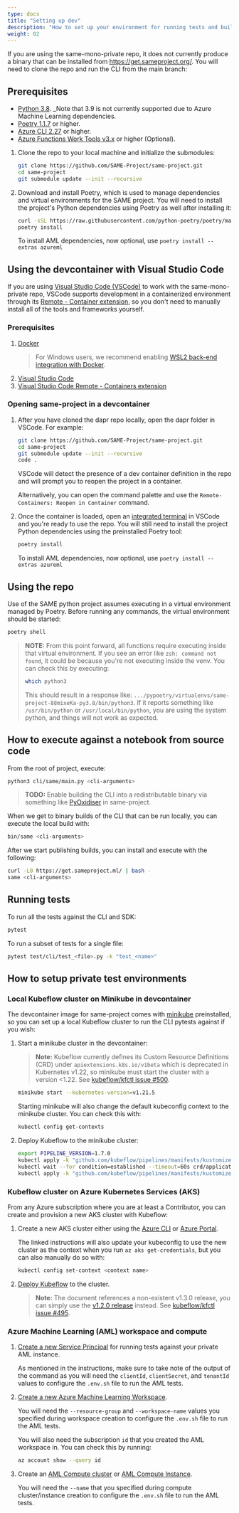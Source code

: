 ```yaml
---
type: docs
title: "Setting up dev"
description: "How to set up your environment for running tests and building SAME."
weight: 02
---
```


If you are using the same-mono-private repo, it does not currently produce a binary that can be installed from https://get.sameproject.org/. You will need to clone the repo and run the CLI from the main branch:

## Prerequisites

- [Python 3.8](https://www.python.org/downloads/). _Note that 3.9 is not currently supported due to Azure Machine Learning dependencies.
- [Poetry 1.1.7](https://python-poetry.org/docs/#installation) or higher.
- [Azure CLI 2.27](https://docs.microsoft.com/en-us/cli/azure/install-azure-cli-linux?pivots=script) or higher.
- [Azure Functions Work Tools v3.x](https://docs.microsoft.com/en-us/azure/azure-functions/functions-run-local?tabs=v3%2Clinux%2Ccsharp%2Cportal%2Cbash%2Ckeda) or higher (Optional).

1. Clone the repo to your local machine and initialize the submodules:

    ```bash
    git clone https://github.com/SAME-Project/same-project.git
    cd same-project
    git submodule update --init --recursive
    ```

2. Download and install Poetry, which is used to manage dependencies and virtual environments for the SAME project. You will need to install the project's Python dependencies using Poetry as well after installing it:

    ```bash
    curl -sSL https://raw.githubusercontent.com/python-poetry/poetry/master/install-poetry.py | python3 -
    poetry install
    ```

    To install AML dependencies, now optional, use `poetry install --extras azureml`

## Using the devcontainer with Visual Studio Code

If you are using [Visual Studio Code (VSCode)](https://code.visualstudio.com) to work with the same-mono-private repo, VSCode supports development in a containerized environment through its [Remote - Container extension](https://code.visualstudio.com/docs/remote/containers), so you don't need to manually install all of the tools and frameworks yourself.

### Prerequisites

1. [Docker](https://docs.docker.com/get-docker/)
   > For Windows users, we recommend enabling [WSL2 back-end integration with Docker](https://docs.docker.com/docker-for-windows/wsl/).
2. [Visual Studio Code](https://code.visualstudio.com/Download)
3. [Visual Studio Code Remote - Containers extension](https://marketplace.visualstudio.com/items?itemName=ms-vscode-remote.remote-containers)

### Opening same-project in a devcontainer

1. After you have cloned the dapr repo locally, open the dapr folder in VSCode. For example:

    ```bash
    git clone https://github.com/SAME-Project/same-project.git
    cd same-project
    git submodule update --init --recursive
    code .
    ```

   VSCode will detect the presence of a dev container definition in the repo and will prompt you to reopen the project in a container.

   Alternatively, you can open the command palette and use the `Remote-Containers: Reopen in Container` command.

2. Once the container is loaded, open an [integrated terminal](https://code.visualstudio.com/docs/editor/integrated-terminal) in VSCode and you're ready to use the repo. You will still need to install the project Python dependencies using the preinstalled Poetry tool:

    ```bash
    poetry install
    ```

    To install AML dependencies, now optional, use `poetry install --extras azureml`

## Using the repo

Use of the SAME python project assumes executing in a virtual environment managed by Poetry. Before running any commands, the virtual environment should be started:

```bash
poetry shell
```

> **NOTE:** From this point forward, all functions require executing inside that virtual environment. If you see an error like `zsh: command not found`, it could be because you're not executing inside the venv. You can check this by executing:
>
> ```bash
> which python3
> ```
>
> This should result in a response like: `.../pypoetry/virtualenvs/same-project-88mixeKa-py3.8/bin/python3`. If it reports something like `/usr/bin/python` or `/usr/local/bin/python`, you are using the system python, and things will not work as expected.

## How to execute against a notebook from source code

From the root of project, execute:

```bash
python3 cli/same/main.py <cli-arguments>
```

> **TODO:** Enable building the CLI into a redistributable binary via something like [PyOxidiser](https://pyoxidizer.readthedocs.io/en/stable/index.html) in same-project.

When we get to binary builds of the CLI that can be run locally, you can execute the local build with:

```bash
bin/same <cli-arguments> 
```

After we start publishing builds, you can install and execute with the following:

```bash
curl -L0 https://get.sameproject.ml/ | bash -
same <cli-arguments>
```

## Running tests
To run all the tests against the CLI and SDK:

```bash
pytest
```

To run a subset of tests for a single file:

```bash
pytest test/cli/test_<file>.py -k "test_<name>"
```

## How to setup private test environments

### Local Kubeflow cluster on Minikube in devcontainer

The devcontainer image for same-project comes with [minikube](https://minikube.sigs.k8s.io/docs/) preinstalled, so you can set up a local Kubeflow cluster to run the CLI pytests against if you wish:

1. Start a minikube cluster in the devcontainer:

    > **Note:** Kubeflow currently defines its Custom Resource Definitions (CRD) under `apiextensions.k8s.io/v1beta` which is deprecated in Kubernetes v1.22, so minikube must start the cluster with a version <1.22. See [kubeflow/kfctl issue #500](https://github.com/kubeflow/kfctl/issues/500).

    ```bash
    minikube start --kubernetes-version=v1.21.5
    ```

    Starting minikube will also change the default kubeconfig context to the minikube cluster. You can check this with:

    ```bash
    kubectl config get-contexts
    ```

2. Deploy Kubeflow to the minikube cluster:

    ```bash
    export PIPELINE_VERSION=1.7.0
    kubectl apply -k "github.com/kubeflow/pipelines/manifests/kustomize/cluster-scoped-resources?ref=$PIPELINE_VERSION"
    kubectl wait --for condition=established --timeout=60s crd/applications.app.k8s.io
    kubectl apply -k "github.com/kubeflow/pipelines/manifests/kustomize/env/platform-agnostic-pns?ref=$PIPELINE_VERSION"
    ```

### Kubeflow cluster on Azure Kubernetes Services (AKS)

From any Azure subscription where you are at least a Contributor, you can create and provision a new AKS cluster with Kubeflow:

1. Create a new AKS cluster either using the [Azure CLI](https://docs.microsoft.com/en-us/azure/aks/kubernetes-walkthrough) or [Azure Portal](https://docs.microsoft.com/en-us/azure/aks/kubernetes-walkthrough-portal).

   The linked instructions will also update your kubeconfig to use the new cluster as the context when you run `az aks get-credentials`, but you can also manually do so with:

   ```bash
   kubectl config set-context <context name>
   ```

2. [Deploy Kubeflow](https://www.kubeflow.org/docs/distributions/azure/deploy/install-kubeflow/#kubeflow-installation) to the cluster.

    > **Note:** The document references a non-existent v1.3.0 release, you can simply use the [v1.2.0 release](https://github.com/kubeflow/kfctl/releases/tag/v1.2.0) instead. See [kubeflow/kfctl issue #495](https://github.com/kubeflow/kfctl/issues/495).

### Azure Machine Learning (AML) workspace and compute

1. [Create a new Service Principal](https://docs.microsoft.com/en-us/azure/machine-learning/how-to-setup-authentication#configure-a-service-principal) for running tests against your private AML instance.

    As mentioned in the instructions, make sure to take note of the output of the command as you will need the `clientId`, `clientSecret`, and `tenantId` values to configure the `.env.sh` file to run the AML tests.

2. [Create a new Azure Machine Learning Workspace](https://docs.microsoft.com/en-us/azure/machine-learning/how-to-configure-cli#set-up).

    You will need the `--resource-group` and `--workspace-name` values you specified during workspace creation to configure the `.env.sh` file to run the AML tests.

    You will also need the subscription `id` that you created the AML workspace in. You can check this by running:

    ```bash
    az account show --query id
    ```

3. Create an [AML Compute cluster](https://docs.microsoft.com/en-us/azure/machine-learning/how-to-create-attach-compute-cluster?tabs=azure-cli#create) or [AML Compute Instance](https://docs.microsoft.com/en-us/azure/machine-learning/how-to-create-manage-compute-instance?tabs=azure-cli#create).

    You will need the `--name` that you specified during compute cluster/instance creation to configure the `.env.sh` file to run the AML tests.

